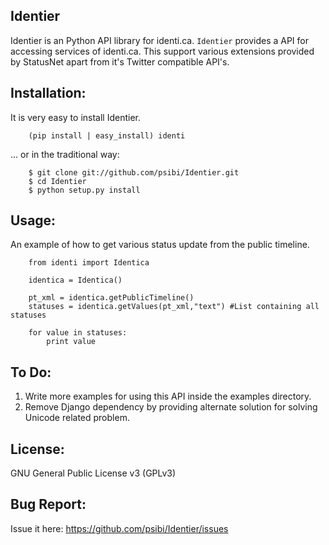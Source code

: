 Identier
---------

Identier is an Python API library for identi.ca.
``Identier`` provides a API for accessing services of identi.ca. This support various extensions provided by StatusNet apart from it's Twitter compatible API's.


Installation:
-------------

It is very easy to install Identier.

    	(pip install | easy_install) identi

... or in the traditional way:

    	$ git clone git://github.com/psibi/Identier.git
    	$ cd Identier
    	$ python setup.py install


Usage:
------

An example of how to get various status update from the public timeline.

    	from identi import Identica

    	identica = Identica()

    	pt_xml = identica.getPublicTimeline()
     	statuses = identica.getValues(pt_xml,"text") #List containing all statuses

    	for value in statuses:
    		print value

To Do:
-------
1. Write more examples for using this API inside the examples directory.
2. Remove Django dependency by providing alternate solution for solving Unicode related problem.
 
License:
--------
GNU General Public License v3 (GPLv3)

Bug Report:
-----------
Issue it here: https://github.com/psibi/Identier/issues


